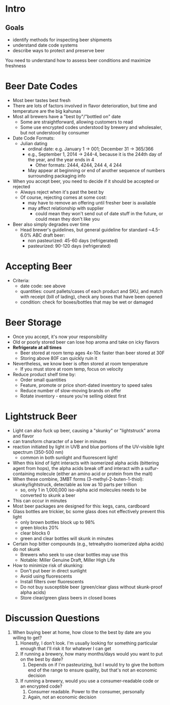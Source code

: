 # Intro
## Goals
* identify methods for inspecting beer shipments
* understand date code systems
* describe ways to protect and preserve beer

You need to understand how to assess beer conditions and maximize freshness

# Beer Date Codes
* Most beer tastes best fresh
* There are lots of factors involved in flavor deterioration, but time and temperature are the big kahunas
* Most all brewers have a "best by"/"bottled on" date
	* Some are straightforward, allowing customers to read
	* Some use encrypted codes understood by brewery and wholesaler, but not understood by consumer
* Date Code Formats:
	* Julian dating 
		* ordinal date: e.g. January 1 -> 001; December 31 -> 365/366
		* e.g., September 1, 2014 -> 244-4, because it is the 244th day of the year, and the year ends in 4
			* Other formats: 2444, 4244, 244 4, 4 244
		* May appear at beginning or end of another sequence of numbers surrounding packaging info
* When you accept beer, you need to decide if it should be accepted or rejected
	* Always reject when it's past the best by
	* Of course, rejecting comes at some cost:
		* may have to remove an offering until fresher beer is available
		* may affect relationship with supplier
			* could mean they won't send out of date stuff in the future, or could mean they don't like you
* Beer also simply degrades over time
	* Head brewer's guidelines, but general guideline for standard ~4.5-6.0% ABC draft beer:
		* non pasteurized: 45-60 days (refrigerated)
		* pasteurized: 90-120 days (refrigerated)

# Accepting Beer
* Criteria:
	* date code: see above
	* quantities: count pallets/cases of each product and SKU, and match with receipt (bill of lading), check any boxes that have been opened
	* condition: check for boxes/bottles that may be wet or damaged

# Beer Storage
* Once you accept, it's now your responsibility
* Old or poorly stored beer can lose hop aroma and take on icky flavors
* **Refrigerate at all times**
	* Beer stored at room temp ages 4x-10x faster than beer stored at 30F
	* Storing above 80F can quickly ruin it
* Nevertheless, we know beer is often stored at room temperature
	* If you must store at room temp, focus on velocity
* Reduce product shelf time by:
	* Order small quantities
	* Feature, promote or price short-dated inventory to speed sales
	* Reduce number of slow-moving brands on offer
	* Rotate inventory - ensure you're selling oldest first

# Lightstruck Beer
* Light can also fuck up beer, causing a "skunky" or "lightstruck" aroma and flavor
* can transform character of a beer in minutes
* reaction initiated by light in UVB and blue portions of the UV-visible light spectrum (350-500 nm)
	* common in both sunlight and fluorescent light!
* When this kind of light interacts with isomerized alpha acids (bittering agent from hops), the alpha acids break off and interact with a sulfur-containing molecule (either an amino acid or protein from the malt)
* When these combine, 3MBT forms (3-methyl-2-buten-1-thiol): skunky/lightstruck, detectable as low as 10 parts per trillion
	* so, only 1 in 1,000,000 iso-alpha acid molecules needs to be converted to skunk a beer
* This can occur in minutes
* Most beer packages are designed for this: kegs, cans, cardboard
* Glass bottles are trickier, bc some glass does not effectively prevent this light
	* only brown bottles block up to 98%
	* green blocks 20%
	* clear blocks 0
	* green and clear bottles will skunk in minutes
* Certain hop bitter compounds (e.g., tetreahydro isomerized alpha acids) do not skunk
	* Brewers who seek to use clear bottles may use this
	* Notable: Miller Genuine Draft, Miller High Life
* How to minimize risk of skunking:
	* Don't put beer in direct sunlight
	* Avoid using fluorescents
	* Install filters over fluorescents
	* Do not buy susceptible beer (green/clear glass without skunk-proof alpha acids)
	* Store clear/green glass beers in closed boxes

# Discussion Questions
1. When buying beer at home, how close to the best by date are you willing to get?
	1. Honestly, I don't look. I'm usually looking for something particular enough that I'll risk it for whatever I can get
	2. If running a brewery, how many months/days would you want to put on the best by date?
		1. Depends on if I'm pasteurizing, but I would try to give the bottom end of the range to ensure quality, but that's not an economic decision
	3. If running a brewery, would you use a consumer-readable code or an encrypted code?
		1. Consumer readable. Power to the consumer, personally
		2. Again, not an economic decision